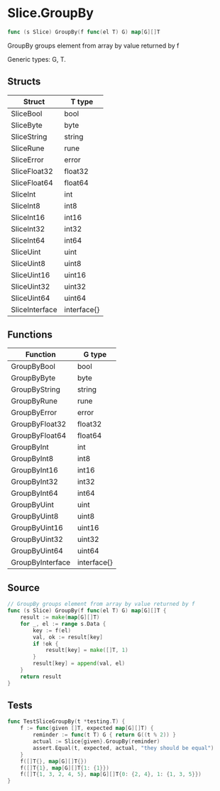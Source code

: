 # Slice.GroupBy

```go
func (s Slice) GroupBy(f func(el T) G) map[G][]T
```

GroupBy groups element from array by value returned by f

Generic types: G, T.

## Structs

| Struct | T type |
| ------ | ------ |
| SliceBool | bool |
| SliceByte | byte |
| SliceString | string |
| SliceRune | rune |
| SliceError | error |
| SliceFloat32 | float32 |
| SliceFloat64 | float64 |
| SliceInt | int |
| SliceInt8 | int8 |
| SliceInt16 | int16 |
| SliceInt32 | int32 |
| SliceInt64 | int64 |
| SliceUint | uint |
| SliceUint8 | uint8 |
| SliceUint16 | uint16 |
| SliceUint32 | uint32 |
| SliceUint64 | uint64 |
| SliceInterface | interface{} |

## Functions

| Function | G type |
| -------- | ------ |
| GroupByBool | bool |
| GroupByByte | byte |
| GroupByString | string |
| GroupByRune | rune |
| GroupByError | error |
| GroupByFloat32 | float32 |
| GroupByFloat64 | float64 |
| GroupByInt | int |
| GroupByInt8 | int8 |
| GroupByInt16 | int16 |
| GroupByInt32 | int32 |
| GroupByInt64 | int64 |
| GroupByUint | uint |
| GroupByUint8 | uint8 |
| GroupByUint16 | uint16 |
| GroupByUint32 | uint32 |
| GroupByUint64 | uint64 |
| GroupByInterface | interface{} |

## Source

```go
// GroupBy groups element from array by value returned by f
func (s Slice) GroupBy(f func(el T) G) map[G][]T {
	result := make(map[G][]T)
	for _, el := range s.Data {
		key := f(el)
		val, ok := result[key]
		if !ok {
			result[key] = make([]T, 1)
		}
		result[key] = append(val, el)
	}
	return result
}
```

## Tests

```go
func TestSliceGroupBy(t *testing.T) {
	f := func(given []T, expected map[G][]T) {
		reminder := func(t T) G { return G((t % 2)) }
		actual := Slice{given}.GroupBy(reminder)
		assert.Equal(t, expected, actual, "they should be equal")
	}
	f([]T{}, map[G][]T{})
	f([]T{1}, map[G][]T{1: {1}})
	f([]T{1, 3, 2, 4, 5}, map[G][]T{0: {2, 4}, 1: {1, 3, 5}})
}
```